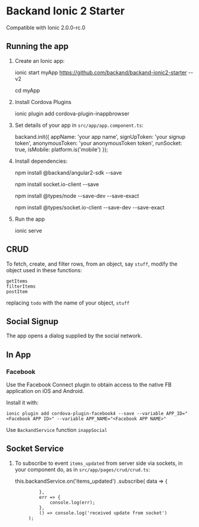 # Backand Ionic 2 Starter

Compatible with Ionic 2.0.0-rc.0

## Running the app 

1. Create an Ionic app:

    ionic start myApp https://github.com/backand/backand-ionic2-starter --v2
    
    cd myApp

2. Install Cordova Plugins

    ionic plugin add cordova-plugin-inappbrowser

3. Set details of your app in `src/app/app.component.ts`:

    backand.init({
        appName: 'your app name',
        signUpToken: 'your signup token',
        anonymousToken: 'your anonymousToken token',
        runSocket: true,
        isMobile: platform.is('mobile')
    });

4. Install dependencies:

    npm install @backand/angular2-sdk --save

    npm install socket.io-client --save

    npm install @types/node --save-dev --save-exact

    npm install @types/socket.io-client --save-dev --save-exact

5. Run the app
    
    ionic serve

## CRUD

To fetch, create, and filter rows, from an object, say `stuff`, modify 
the object used in these functions:

    getItems
    filterItems
    postItem

replacing `todo` with the name of your object, `stuff`

## Social Signup 

The app opens a dialog supplied by the social network. 

## In App

### Facebook

Use the Facebook Connect plugin to obtain access to the native FB application on iOS and Android.

Install it with: 

    ionic plugin add cordova-plugin-facebook4 --save --variable APP_ID="<Facebook APP ID>" --variable APP_NAME="<Facebook APP NAME>"

Use `BackandService` function `inappSocial`

## Socket Service

1. To subscribe to event `items_updated` from server side via sockets, in your component do, as in `src/app/pages/crud/crud.ts`:

      
      this.backandService.on('items_updated')
          .subscribe(
                data => {
                 
                },
                err => {
                    console.log(err);
                },
                () => console.log('received update from socket')
            );